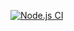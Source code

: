 [![Node.js CI](https://github.com/LuckyHlungwani/Car-Crud-API/actions/workflows/node.js.yml/badge.svg?branch=main)](https://github.com/LuckyHlungwani/Car-Crud-API/actions/workflows/node.js.yml)
